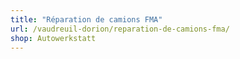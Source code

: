 ```yaml
---
title: "Réparation de camions FMA"
url: /vaudreuil-dorion/reparation-de-camions-fma/
shop: Autowerkstatt
---
```

